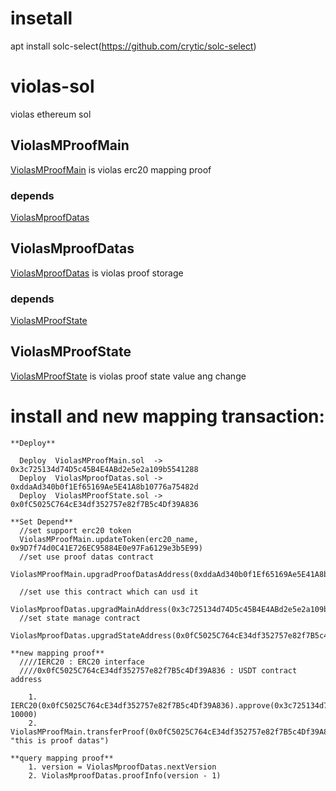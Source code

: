 # insetall
apt install solc-select(https://github.com/crytic/solc-select)

# violas-sol
violas ethereum sol

## ViolasMProofMain

[ViolasMProofMain](ViolasMProofMain.sol) is violas erc20 mapping proof 

### depends

[ViolasMproofDatas](ViolasMproofDatas.sol)

## ViolasMproofDatas

[ViolasMproofDatas](ViolasMproofDatas.sol) is violas proof storage

### depends

[ViolasMProofState](ViolasMProofState.sol)

## ViolasMProofState

[ViolasMProofState](ViolasMProofState.sol) is violas proof state value ang change 


# install and new mapping transaction:

```
**Deploy**

  Deploy  ViolasMProofMain.sol  -> 0x3c725134d74D5c45B4E4ABd2e5e2a109b5541288 
  Deploy  ViolasMproofDatas.sol -> 0xddaAd340b0f1Ef65169Ae5E41A8b10776a75482d
  Deploy  ViolasMProofState.sol -> 0x0fC5025C764cE34df352757e82f7B5c4Df39A836

**Set Depend**
  //set support erc20 token
  ViolasMProofMain.updateToken(erc20_name, 0x9D7f74d0C41E726EC95884E0e97Fa6129e3b5E99) 
  //set use proof datas contract
  ViolasMProofMain.upgradProofDatasAddress(0xddaAd340b0f1Ef65169Ae5E41A8b10776a75482d)

  //set use this contract which can usd it
  ViolasMproofDatas.upgradMainAddress(0x3c725134d74D5c45B4E4ABd2e5e2a109b5541288)
  //set state manage contract 
  ViolasMproofDatas.upgradStateAddress(0x0fC5025C764cE34df352757e82f7B5c4Df39A836)

**new mapping proof**
  ////IERC20 : ERC20 interface
  ////0x0fC5025C764cE34df352757e82f7B5c4Df39A836 : USDT contract address
    
    1. IERC20(0x0fC5025C764cE34df352757e82f7B5c4Df39A836).approve(0x3c725134d74D5c45B4E4ABd2e5e2a109b5541288, 10000)
    2. ViolasMProofMain.transferProof(0x0fC5025C764cE34df352757e82f7B5c4Df39A836, "this is proof datas")

**query mapping proof**
    1. version = ViolasMproofDatas.nextVersion
    2. ViolasMproofDatas.proofInfo(version - 1)
